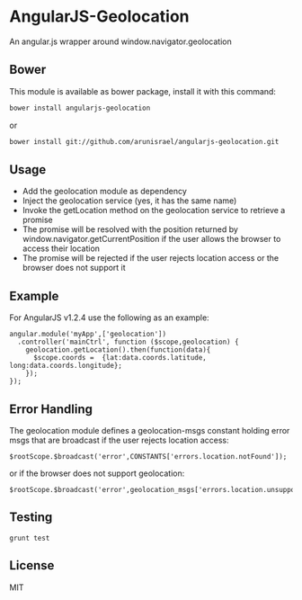 AngularJS-Geolocation
=========

An angular.js wrapper around window.navigator.geolocation

Bower
--
This module is available as bower package, install it with this command:

```bash
bower install angularjs-geolocation
```
or

```bash
bower install git://github.com/arunisrael/angularjs-geolocation.git
```

Usage
--
- Add the geolocation module as dependency
- Inject the geolocation service (yes, it has the same name)
- Invoke the getLocation method on the geolocation service to retrieve a promise
- The promise will be resolved with the position returned by window.navigator.getCurrentPosition if the user allows the browser to access their location
- The promise will be rejected if the user rejects location access or the browser does not support it

Example
--
For AngularJS v1.2.4 use the following as an example:
```
angular.module('myApp',['geolocation'])
  .controller('mainCtrl', function ($scope,geolocation) {
    geolocation.getLocation().then(function(data){
      $scope.coords =  {lat:data.coords.latitude, long:data.coords.longitude};
    });
});
```


Error Handling
--
The geolocation module defines a geolocation-msgs constant holding error msgs that are broadcast if the user rejects location access:
```
$rootScope.$broadcast('error',CONSTANTS['errors.location.notFound']);
```

or if the browser does not support geolocation:
```
$rootScope.$broadcast('error',geolocation_msgs['errors.location.unsupportedBrowser']);
```

Testing
--
```
grunt test
```

License
--
MIT
